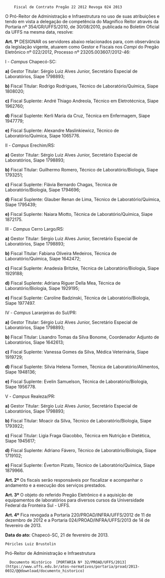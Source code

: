         Fiscal de Contrato Pregão 22 2012 Revoga 024 2013  

O Pró-Reitor de Administração e Infraestrutura no uso de suas atribuições e tendo em vista a delegação de competência do Magnífico Reitor através da Portaria nº 354/GR/UFFS/2010, de 30/08/2010, publicada no Boletim Oficial da UFFS na mesma data, resolve:

 **Art. 1º** DESIGNAR os servidores abaixo relacionados para, com observância da legislação vigente, atuarem como Gestor e Fiscais nos *Campi* do Pregão Eletrônico nº 022/2012, Processo nº 23205.003607/2012-46:

 I - *Campus* Chapecó-SC:

 **a)** Gestor Titular: Sérgio Luiz Alves Junior, Secretário Especial de Laboratórios, Siape 1798893;

 **b)** Fiscal Titular: Rodrigo Rodrigues, Técnico de Laboratório/Química, Siape 1808020;

 **c)** Fiscal Suplente: André Thiago Andreola, Técnico em Eletrotécnica, Siape 1962760;

 **d)** Fiscal Suplente: Kerli Maria da Cruz, Técnica em Enfermagem, Siape 1947779;

 **e)** Fiscal Suplente: Alexandre Maslinkiewicz, Técnico de Laboratório/Química, Siape 1065776.

 II - *Campus* Erechim/RS:

 **a)** Gestor Titular: Sérgio Luiz Alves Junior, Secretário Especial de Laboratórios, Siape 1798893;

 **b)** Fiscal Titular: Guilhermo Romero, Técnico de Laboratório/Biologia, Siape 1793251;

 **c)** Fiscal Suplente: Flávia Bernardo Chagas, Técnica de Laboratório/Biologia, Siape 1794696;

 **d)** Fiscal Suplente: Glauber Renan de Lima, Técnico de Laboratório/Química, Siape 1795439;

 **e)** Fiscal Suplente: Naiara Miotto, Técnica de Laboratório/Química, Siape 1872175.

 III - *Campus* Cerro Largo/RS:

 **a)** Gestor Titular: Sérgio Luiz Alves Junior, Secretário Especial de Laboratórios, Siape 1798893;

 **b)** Fiscal Titular: Fabiana Oliveira Medeiros, Técnica de Laboratório/Química, Siape 1642472;

 **c)** Fiscal Suplente: Anadesia Britzke, Técnica de Laboratório/Biologia, Siape 1929188;

 **d)** Fiscal Suplente: Adriana Riguer Della Mea, Técnica de Laboratório/Biologia, Siape 1929195;

 **e)** Fiscal Suplente: Caroline Badzinski, Técnica de Laboratório/Biologia, Siape 1977497.

 IV - *Campus* Laranjeiras do Sul/PR:

 **a)** Gestor Titular: Sérgio Luiz Alves Junior, Secretário Especial de Laboratórios, Siape 1798893;

 **b)** Fiscal Titular: Lisandro Tomas da Silva Bonome, Coordenador Adjunto de Laboratórios, Siape 1642613;

 **c)** Fiscal Suplente: Vanessa Gomes da Silva, Médica Veterinária, Siape 1919729;

 **d)** Fiscal Suplente: Silvia Helena Tormen, Técnica de Laboratório/Alimentos, Siape 1948136;

 **e)** Fiscal Suplente: Evelin Samuelson, Técnica de Laboratório/Biologia, Siape 1956778.

 V - *Campus* Realeza/PR:

 **a)** Gestor Titular: Sérgio Luiz Alves Junior, Secretário Especial de Laboratórios, Siape 1798893;

 **b)** Fiscal Titular: Moacir da Silva, Técnico de Laboratório/Biologia, Siape 1793922;

 **c)** Fiscal Titular: Ligia Fraga Giacobbo, Técnica em Nutrição e Dietética, Siape 1945617;

 **d)** Fiscal Suplente: Adriano Fávero, Técnico de Laboratório/Biologia, Siape 1719102;

 **e)** Fiscal Suplente: Éverton Pizato, Técnico de Laboratório/Química, Siape 1879966.

 **Art. 2º** Os fiscais serão responsáveis por fiscalizar e acompanhar o andamento e a execução dos serviços prestados.

 **Art. 3º** O objeto do referido Pregão Eletrônico é a aquisição de equipamentos de laboratórios para diversos cursos da Universidade Federal da Fronteira Sul - UFFS.

 **Art. 4º** Fica revogada a Portaria 220/PROAD/INFRA/UFFS/2012 de 11 de dezembro de 2012 e a Portaria 024/PROAD/INFRA/UFFS/2013 de 14 de fevereiro de 2013.

  

   **Data do ato:** Chapecó-SC, 21 de fevereiro de 2013.   
 

    Péricles Luiz Brustolin   
 Pró-Reitor de Administração e Infraestrutura 

      Documento Histórico  [PORTARIA Nº 32/PROAD/UFFS/2013](https://www.uffs.edu.br/atos-normativos/portaria/proad/2013-0032/@@download/documento_historico)     
      
